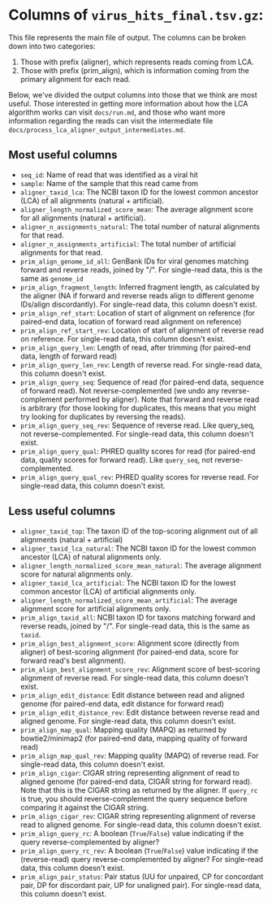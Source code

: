 # Columns of `virus_hits_final.tsv.gz`:

This file represents the main file of output. The columns can be broken down into two categories:

1. Those with prefix (aligner), which represents reads coming from LCA.
2. Those with prefix (prim_align), which is information coming from the primary alignment for each read.

Below, we've divided the output columns into those that we think are most useful. Those interested in getting more information about how the LCA algorithm works can visit `docs/run.md`, and those who want more information regarding the reads can visit the intermediate file `docs/process_lca_aligner_output_intermediates.md`.

## Most useful columns
- `seq_id`: Name of read that was identified as a viral hit
- `sample`: Name of the sample that this read came from
- `aligner_taxid_lca`: The NCBI taxon ID for the lowest common ancestor (LCA) of all alignments (natural + artificial).
- `aligner_length_normalized_score_mean`: The average alignment score for all alignments (natural + artificial). 
- `aligner_n_assignments_natural`: The total number of natural alignments for that read. 
- `aligner_n_assignments_artificial`: The total number of artificial alignments for that read. 
- `prim_align_genome_id_all`: GenBank IDs for viral genomes matching forward and reverse reads, joined by "/". For single-read data, this is the same as `genome_id` 
- `prim_align_fragment_length`: Inferred fragment length, as calculated by the aligner (NA if forward and reverse reads align to different genome IDs/align discordantly). For single-read data, this column doesn't exist. 
- `prim_align_ref_start`: Location of start of alignment on reference (for paired-end data, location of forward read alignment on reference) 
- `prim_align_ref_start_rev`: Location of start of alignment of reverse read on reference. For single-read data, this column doesn't exist. 
- `prim_align_query_len`: Length of read, after trimming (for paired-end data, length of forward read) 
- `prim_align_query_len_rev`: Length of reverse read. For single-read data, this column doesn't exist. 
- `prim_align_query_seq`: Sequence of read (for paired-end data, sequence of forward read). Not reverse-complemented (we undo any reverse-complement performed by aligner). Note that forward and reverse read is arbitrary (for those looking for duplicates, this means that you might try looking for duplicates by reversing the reads). 
- `prim_align_query_seq_rev`: Sequence of reverse read. Like query_seq, not reverse-complemented. For single-read data, this column doesn't exist. 
- `prim_align_query_qual`: PHRED quality scores for read (for paired-end data, quality scores for forward read). Like `query_seq`, not reverse-complemented. 
- `prim_align_query_qual_rev`: PHRED quality scores for reverse read. For single-read data, this column doesn't exist. 

## Less useful columns
- `aligner_taxid_top`: The taxon ID of the top-scoring alignment out of all alignments (natural + artificial)
- `aligner_taxid_lca_natural`: The NCBI taxon ID for the lowest common ancestor (LCA) of natural alignments only.
- `aligner_length_normalized_score_mean_natural`: The average alignment score for natural alignments only.
- `aligner_taxid_lca_artificial`: The NCBI taxon ID for the lowest common ancestor (LCA) of artificial alignments only.
- `aligner_length_normalized_score_mean_artificial`: The average alignment score for artificial alignments only.
- `prim_align_taxid_all`: NCBI taxon ID for taxons matching forward and reverse reads, joined by "/". For single-read data, this is the same as `taxid`.
- `prim_align_best_alignment_score`: Alignment score (directly from aligner) of best-scoring alignment (for paired-end data, score for forward read's best alignment).
- `prim_align_best_alignment_score_rev`: Alignment score of best-scoring alignment of reverse read. For single-read data, this column doesn't exist.
- `prim_align_edit_distance`: Edit distance between read and aligned genome (for paired-end data, edit distance for forward read)
- `prim_align_edit_distance_rev`: Edit distance between reverse read and aligned genome. For single-read data, this column doesn't exist.
- `prim_align_map_qual`: Mapping quality (MAPQ) as returned by bowtie2/minimap2 (for paired-end data, mapping quality of forward read)
- `prim_align_map_qual_rev`: Mapping quality (MAPQ) of reverse read. For single-read data, this column doesn't exist.
- `prim_align_cigar`: CIGAR string representing alignment of read to aligned genome (for paired-end data, CIGAR string for forward read). Note that this is the CIGAR string as returned by the aligner. If `query_rc` is true, you should reverse-complement the query sequence before comparing it against the CIGAR string.
- `prim_align_cigar_rev`: CIGAR string representing alignment of reverse read to aligned genome. For single-read data, this column doesn't exist.
- `prim_align_query_rc`: A boolean (`True`/`False`) value indicating if the query reverse-complemented by aligner?
- `prim_align_query_rc_rev`: A boolean (`True`/`False`) value indicating if the (reverse-read) query reverse-complemented by aligner? For single-read data, this column doesn't exist.
- `prim_align_pair_status`: Pair status (UU for unpaired, CP for concordant pair, DP for discordant pair, UP for unaligned pair). For single-read data, this column doesn't exist.
